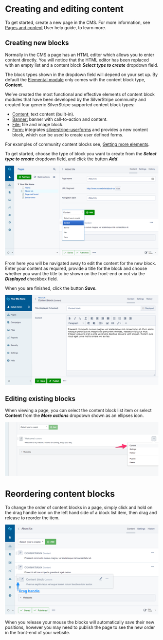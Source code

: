 # Creating and editing content

To get started, create a new page in the CMS. For more information, see [Pages and content](https://userhelp.silverstripe.org) User help guide, to learn more.

## Creating new blocks

Normally in the CMS a page has an HTML editor which allows you to enter content directly.
You will notice that the HTML editor has been replaced with an empty list and a content block ***Select type to create*** dropdown field.

The block types shown in the dropdown field will depend on your set up. By default the [Elemental module](https://github.com/dnadesign/silverstripe-elemental) only comes with the content block type, **Content**.

We’ve created the most functional and effective elements of content block modules that have been developed by the SilverStripe community and created four generic SilverStripe supported content block types:

* [Content:](https://github.com/dnadesign/silverstripe-elemental) text content (built-in).
* [Banner:](https://github.com/silverstripe/silverstripe-elemental-bannerblock) banner with call-to-action and content.
* [File:](https://github.com/silverstripe/silverstripe-elemental-fileblock) file and image block.
* [Form:](https://github.com/dnadesign/silverstripe-elemental-userforms) integrates [silverstripe-userforms](silverstripe/silverstripe-userforms) and provides a new content block, which can be used to create user defined forms.

For examples of community content blocks see,
[Getting more elements](https://github.com/dnadesign/silverstripe-elemental#getting-more-elements).

To get started, choose the type of block you want to create from the ***Select type to create*** dropdown field, and click the button ***Add***.

![Choose a block to create](_images/creating_a_content_block.png)

From here you will be navigated away to edit the content for the new block. Enter your content as required, provide a title for the block and choose whether you want the title to be shown on the front-end or not via the ***Displayed*** checkbox field.

When you are finished, click the button ***Save***.

![Editing content for a block](_images/editing_content.png)

## Editing existing blocks

When viewing a page, you can select the content block list item or select **Content** from the ***More actions*** dropdown shown as an ellipses icon.

![Editing a block via More actions](_images/edit_via_more_actions.png)

# Reordering content blocks

To change the order of content blocks in a page, simply click and hold on the drag handle icon on the left hand side of a block list item, then drag and release to reorder the item.

![Reordering content blocks](_images/reordering_blocks.png)

When you release your mouse the blocks will automatically save their new positions, however you may need to publish
the page to see the new order in the front-end of your website.
